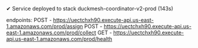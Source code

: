 ✔ Service deployed to stack duckmesh-coordinator-v2-prod (143s)

endpoints:
  POST - https://uectchxh90.execute-api.us-east-1.amazonaws.com/prod/assign
  POST - https://uectchxh90.execute-api.us-east-1.amazonaws.com/prod/collect
  GET - https://uectchxh90.execute-api.us-east-1.amazonaws.com/prod/health

